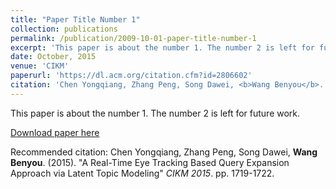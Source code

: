 ```yaml
---
title: "Paper Title Number 1"
collection: publications
permalink: /publication/2009-10-01-paper-title-number-1
excerpt: 'This paper is about the number 1. The number 2 is left for future work.'
date: October, 2015
venue: 'CIKM'
paperurl: 'https://dl.acm.org/citation.cfm?id=2806602'
citation: 'Chen Yongqiang, Zhang Peng, Song Dawei, <b>Wang Benyou</b>. (2015). &quot;A Real-Time Eye Tracking Based Query Expansion Approach via Latent Topic Modeling.&quot; <i>CIKM 2015</i>. pp. 1719-1722.'
---
```

This paper is about the number 1. The number 2 is left for future work.

[Download paper here](https://dl.acm.org/citation.cfm?id=2806602)

Recommended citation: Chen Yongqiang, Zhang Peng, Song Dawei, **Wang Benyou**. (2015). "A Real-Time Eye Tracking Based Query Expansion Approach via Latent Topic Modeling" <i>CIKM 2015</i>. pp. 1719-1722.